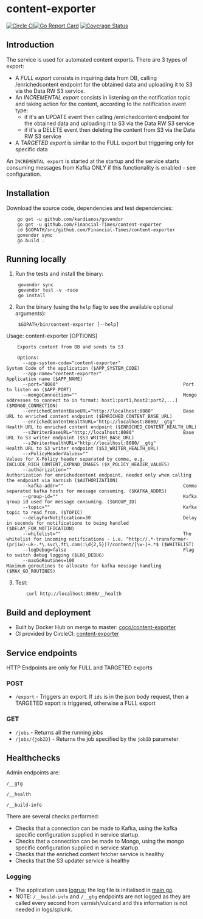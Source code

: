 # content-exporter

[![Circle CI](https://circleci.com/gh/Financial-Times/content-exporter/tree/master.png?style=shield)](https://circleci.com/gh/Financial-Times/content-exporter/tree/master)[![Go Report Card](https://goreportcard.com/badge/github.com/Financial-Times/content-exporter)](https://goreportcard.com/report/github.com/Financial-Times/content-exporter) [![Coverage Status](https://coveralls.io/repos/github/Financial-Times/content-exporter/badge.svg)](https://coveralls.io/github/Financial-Times/content-exporter)

## Introduction

The service is used for automated content exports. There are 3 types of export:
* A *FULL export* consists in inquiring data from DB, calling /enrichedcontent endpoint for the obtained data and uploading it to S3 via the Data RW S3 service.
* An *INCREMENTAL export* consists in listening on the notification topic and taking action for the content, according to the notification event type:
    * if it's an UPDATE event then calling /enrichedcontent endpoint for the obtained data and uploading it to S3 via the Data RW S3 service
    * if it's a DELETE event then deleting the content from S3 via the Data RW S3 service
* A *TARGETED export* is similar to the FULL export but triggering only for specific data

An `INCREMENTAL export` is started at the startup and the service starts consuming messages from Kafka ONLY if this functionality is enabled - see configuration.

## Installation

Download the source code, dependencies and test dependencies:

        go get -u github.com/kardianos/govendor
        go get -u github.com/Financial-Times/content-exporter
        cd $GOPATH/src/github.com/Financial-Times/content-exporter
        govendor sync
        go build .

## Running locally

1. Run the tests and install the binary:

        govendor sync
        govendor test -v -race
        go install

2. Run the binary (using the `help` flag to see the available optional arguments):

        $GOPATH/bin/content-exporter [--help]

Usage: content-exporter [OPTIONS]

        Exports content from DB and sends to S3

        Options:
          --app-system-code="content-exporter"                       System Code of the application ($APP_SYSTEM_CODE)
          --app-name="content-exporter"                              Application name ($APP_NAME)
          --port="8080"                                              Port to listen on ($APP_PORT)
          --mongoConnection=""                                       Mongo addresses to connect to in format: host1:port1,host2:port2,...] ($MONGO_CONNECTION)
          --enrichedContentBaseURL="http://localhost:8080"           Base URL to enriched content endpoint ($ENRICHED_CONTENT_BASE_URL)
          --enrichedContentHealthURL="http://localhost:8080/__gtg"   Health URL to enriched content endpoint ($ENRICHED_CONTENT_HEALTH_URL)
          --s3WriterBaseURL="http://localhost:8080"                  Base URL to S3 writer endpoint ($S3_WRITER_BASE_URL)
          --s3WriterHealthURL="http://localhost:8080/__gtg"          Health URL to S3 writer endpoint ($S3_WRITER_HEALTH_URL)
          --xPolicyHeaderValues=""                                   Values for X-Policy header separated by comma, e.g. INCLUDE_RICH_CONTENT,EXPAND_IMAGES ($X_POLICY_HEADER_VALUES)
          --authorization=""                                         Authorization for enrichedcontent endpoint, needed only when calling the endpoint via Varnish ($AUTHORIZATION)
          --kafka-addr=""                                            Comma separated kafka hosts for message consuming. ($KAFKA_ADDRS)
          --group-id=""                                              Kafka qroup id used for message consuming. ($GROUP_ID)
          --topic=""                                                 Kafka topic to read from. ($TOPIC)
          --delayForNotification=30                                  Delay in seconds for notifications to being handled ($DELAY_FOR_NOTIFICATION)
          --whitelist=""                                             The whitelist for incoming notifications - i.e. ^http://.*-transformer-(pr|iw)-uk-.*\.svc\.ft\.com(:\d{2,5})?/content/[\w-]+.*$ ($WHITELIST)
          --logDebug=false                                           Flag to switch debug logging ($LOG_DEBUG)
          --maxGoRoutines=100                                        Maximum goroutines to allocate for kafka message handling ($MAX_GO_ROUTINES)
3. Test:

           curl http://localhost:8080/__health

## Build and deployment

* Built by Docker Hub on merge to master: [coco/content-exporter](https://hub.docker.com/r/coco/content-exporter/)
* CI provided by CircleCI: [content-exporter](https://circleci.com/gh/Financial-Times/content-exporter)

## Service endpoints

HTTP Endpoints are only for FULL and TARGETED exports

### POST
* `/export` - Triggers an export. If `ids` is in the json body request, then a TARGETED export is triggered, otherwise a FULL export
### GET
* `/jobs` - Returns all the running jobs
* `/jobs/{jobID}` - Returns the job specified by the `jobID` parameter

## Healthchecks
Admin endpoints are:

`/__gtg`

`/__health`

`/__build-info`

There are several checks performed:

* Checks that a connection can be made to Kafka, using the kafka specific configuration supplied in service startup.
* Checks that a connection can be made to Mongo, using the mongo specific configuration supplied in service startup.
* Checks that the enriched content fetcher service is healthy
* Checks that the S3 updater service is healthy

### Logging

* The application uses [logrus](https://github.com/sirupsen/logrus); the log file is initialised in [main.go](main.go).
* NOTE: `/__build-info` and `/__gtg` endpoints are not logged as they are called every second from varnish/vulcand and this information is not needed in logs/splunk.
